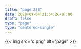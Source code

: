 ```yaml
---
title: "page 278"
date: 2020-09-04T21:34:26-07:00
draft: false
type: "page"
type: "centered-single"
---
```


{{< img src="c.png" alt="page" >}}
